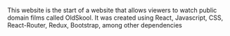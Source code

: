 This website is the start of a website that allows viewers to watch public domain films called OldSkool. It was created using React, Javascript, CSS, React-Router, Redux, Bootstrap, among other dependencies
